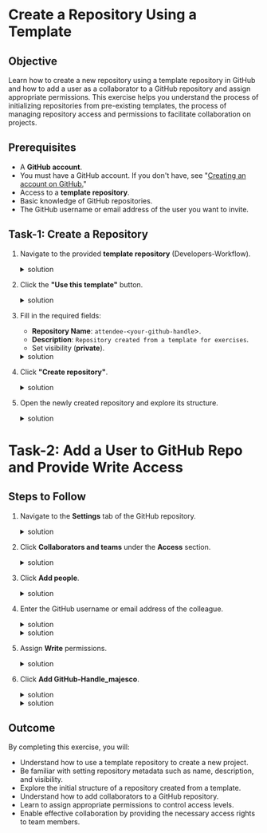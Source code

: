 # Create a Repository Using a Template

## Objective
Learn how to create a new repository using a template repository in GitHub and how to add a user as a collaborator to a GitHub repository and assign appropriate permissions. This exercise helps you understand the process of initializing repositories from pre-existing templates, the process of managing repository access and permissions to facilitate collaboration on projects.

## Prerequisites
- A **GitHub account**.
- You must have a GitHub account. If you don't have, see "[Creating an account on GitHub.](https://docs.github.com/en/get-started/start-your-journey/creating-an-account-on-github)"
- Access to a **template repository**.
- Basic knowledge of GitHub repositories.
- The GitHub username or email address of the user you want to invite.

## Task-1: Create a Repository
1. Navigate to the provided **template repository** (Developers-Workflow).
   
   <details> <summary>solution</summary>
      
   ![image](https://github.com/user-attachments/assets/918f10c7-2f40-41a6-a056-8f661b0b5455)
   
   </details>
   
2. Click the **"Use this template"** button.
   
   <details> <summary>solution</summary>
      
   ![image](https://github.com/user-attachments/assets/ef0fe214-b4dc-4db2-9818-187ddafe9fc7)

   </details>

3. Fill in the required fields:
   - **Repository Name**: `attendee-<your-github-handle`>.
   - **Description**: `Repository created from a template for exercises`.
   - Set visibility (**private**).
     
   <details> <summary>solution</summary>
      
   ![image](https://github.com/user-attachments/assets/c2652b61-ddb1-4ff0-81ab-3646ff611289)

   </details>

4. Click **"Create repository"**.

   <details> <summary>solution</summary>
      
   ![image](https://github.com/user-attachments/assets/2fc9df70-ffd7-4b92-9c70-ec443089f687)

   </details>

5. Open the newly created repository and explore its structure. 

   <details> <summary>solution</summary>
      
   ![image](https://github.com/user-attachments/assets/5813e34d-af1c-4ac0-9976-0b4adf9c7a23)

   </details>



# Task-2: Add a User to GitHub Repo and Provide Write Access


## Steps to Follow
1. Navigate to the **Settings** tab of the GitHub repository.

   <details> <summary>solution</summary>
     
   ![image](https://github.com/user-attachments/assets/6050f693-e108-4b37-a532-1e6bdd320bc7)

    </details>

3. Click **Collaborators and teams** under the **Access** section.

   <details> <summary>solution</summary>

   ![image](https://github.com/user-attachments/assets/b482fd29-15af-4fd3-aa7e-3c55e3d26545)

    </details>

5. Click **Add people**.
   
   <details> <summary>solution</summary>

   ![image](https://github.com/user-attachments/assets/ebb8430e-3221-4fbc-968d-f4922ee66b39)

   </details>

7. Enter the GitHub username or email address of the colleague.

   <details> <summary>solution</summary>

   ![image](https://github.com/user-attachments/assets/67572dae-6550-47d7-bf39-fb7b3df31dae)

    </details>

   <details> <summary>solution</summary>

   ![image](https://github.com/user-attachments/assets/8e254d57-632f-409b-aee8-0ce0cf6846a0)

    </details>

  
9. Assign **Write** permissions.

   <details> <summary>solution</summary>

   ![image](https://github.com/user-attachments/assets/42c62cbe-076d-46ee-8826-0190897a1022)

   </details>

11. Click **Add GitHub-Handle_majesco**.
    

    <details> <summary>solution</summary>
      
    ![image](https://github.com/user-attachments/assets/2052520c-546e-4f4a-9abb-406cc919dcb7)

    </details>

    <details> <summary>solution</summary>
      
    ![image](https://github.com/user-attachments/assets/df0258ef-c96f-484e-b4ce-9c886d21d819)

    </details>


## Outcome

By completing this exercise, you will:
- Understand how to use a template repository to create a new project.
- Be familiar with setting repository metadata such as name, description, and visibility.
- Explore the initial structure of a repository created from a template.
- Understand how to add collaborators to a GitHub repository.
- Learn to assign appropriate permissions to control access levels.
- Enable effective collaboration by providing the necessary access rights to team members.
